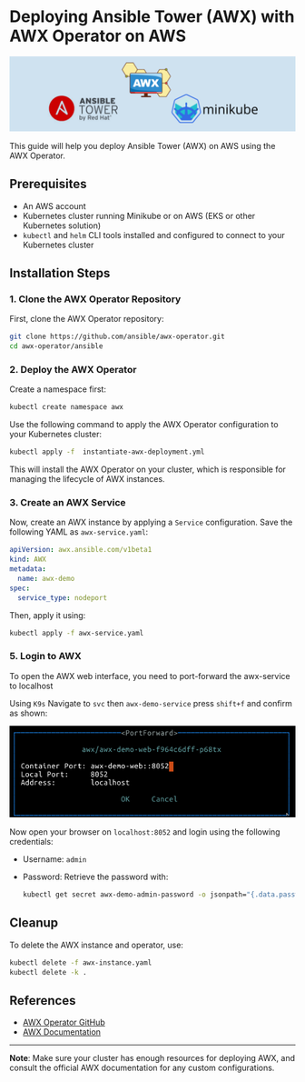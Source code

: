 # Deploying Ansible Tower (AWX) with AWX Operator on AWS

<img src=cover.png>

This guide will help you deploy Ansible Tower (AWX) on AWS using the AWX Operator.

## Prerequisites

- An AWS account
- Kubernetes cluster running Minikube or on AWS (EKS or other Kubernetes solution)
- `kubectl` and `helm` CLI tools installed and configured to connect to your Kubernetes cluster

## Installation Steps

### 1. Clone the AWX Operator Repository

First, clone the AWX Operator repository:

```bash
git clone https://github.com/ansible/awx-operator.git
cd awx-operator/ansible
```

### 2. Deploy the AWX Operator

Create a namespace first:

```bash
kubectl create namespace awx
```

Use the following command to apply the AWX Operator configuration to your Kubernetes cluster:

```bash
kubectl apply -f  instantiate-awx-deployment.yml
```

This will install the AWX Operator on your cluster, which is responsible for managing the lifecycle of AWX instances.

### 3. Create an AWX Service

Now, create an AWX instance by applying a `Service` configuration. Save the following YAML as `awx-service.yaml`:

```yaml
apiVersion: awx.ansible.com/v1beta1
kind: AWX
metadata:
  name: awx-demo
spec:
  service_type: nodeport
```

Then, apply it using:

```bash
kubectl apply -f awx-service.yaml
```

### 5. Login to AWX

To open the AWX web interface, you need to port-forward the awx-service to localhost

Using `K9s` Navigate to `svc` then `awx-demo-service` press `shift+f` and confirm as shown:

<img src=img-1.png>

Now open your browser on `localhost:8052` and login using the following credentials:

- Username: `admin`
- Password: Retrieve the password with:

  ```bash
  kubectl get secret awx-demo-admin-password -o jsonpath="{.data.password}" | base64 --decode
  ```

## Cleanup

To delete the AWX instance and operator, use:

```bash
kubectl delete -f awx-instance.yaml
kubectl delete -k .
```

## References

- [AWX Operator GitHub](https://github.com/ansible/awx-operator)
- [AWX Documentation](https://github.com/ansible/awx-operator/tree/devel/docs)

---

**Note**: Make sure your cluster has enough resources for deploying AWX, and consult the official AWX documentation for any custom configurations.
